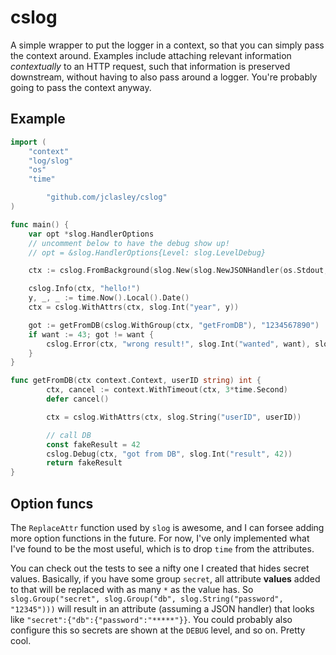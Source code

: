 # cslog

A simple wrapper to put the logger in a context, so that you can simply pass the context around.
Examples include attaching relevant information _contextually_ to an HTTP request, such that information is preserved
downstream, without having to also pass around a logger. You're probably going to pass the context anyway.

## Example

```go
import (
	"context"
	"log/slog"
	"os"
	"time"

    	"github.com/jclasley/cslog"
)

func main() {
	var opt *slog.HandlerOptions
	// uncomment below to have the debug show up!
	// opt = &slog.HandlerOptions{Level: slog.LevelDebug}

	ctx := cslog.FromBackground(slog.New(slog.NewJSONHandler(os.Stdout, cslog.WithoutTime(opt))))

	cslog.Info(ctx, "hello!")
	y, _, _ := time.Now().Local().Date()
	ctx = cslog.WithAttrs(ctx, slog.Int("year", y))

	got := getFromDB(cslog.WithGroup(ctx, "getFromDB"), "1234567890")
	if want := 43; got != want {
		cslog.Error(ctx, "wrong result!", slog.Int("wanted", want), slog.Int("got", got))
	}
}

func getFromDB(ctx context.Context, userID string) int {
    	ctx, cancel := context.WithTimeout(ctx, 3*time.Second)
    	defer cancel()

    	ctx = cslog.WithAttrs(ctx, slog.String("userID", userID))

    	// call DB
    	const fakeResult = 42
    	cslog.Debug(ctx, "got from DB", slog.Int("result", 42))
    	return fakeResult
}
```

## Option funcs

The `ReplaceAttr` function used by `slog` is awesome, and I can forsee adding more option functions in the future. For now, I've only implemented what I've found to be the most useful, which is to drop `time` from the attributes.

You can check out the tests to see a nifty one I created that hides secret values. Basically, if you have some group `secret`, all attribute **values** added to that will be replaced with as many `*` as the value has. So `slog.Group("secret", slog.Group("db", slog.String("password", "12345")))` will result in an attribute (assuming a JSON handler) that looks like `"secret":{"db":{"password":"*****"}}`. You could probably also configure this so secrets are shown at the `DEBUG` level, and so on. Pretty cool.
